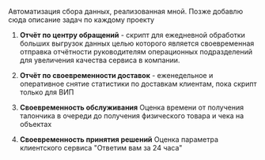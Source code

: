 Автоматизация сбора данных, реализованная мной. Позже добавлю сюда описание задач по каждому проекту

1. **Отчёт по центру обращений** - скрипт для ежедневной обработки больших выгрузок данных целью которого является своевременная отправка отчётности руководителям операционных подразделений для увеличения качества сервиса в компании.

2. **Отчёт по своевременности доставок** - еженедельное и оперативное снятие статистики по доставкам клиентам, пока скрипт только для ВИП

3. **Своевременность обслуживания** Оценка времени от получения талончика в очереди до получения физического товара и чека на объектах

4. **Своевременность принятия решений**  Оценка параметра клиентского сервиса "Ответим вам за 24 часа"
 


